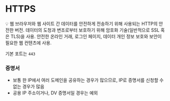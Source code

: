 # HTTPS

<aside>
💡 웹 브라우저와 웹 사이트 간 데이터를 안전하게 전송하기 위해 사용되는 HTTP의 안전한 버전.
데이터의 도청과 변조로부터 보호하기 위해 암호화 기술(일반적으로 SSL 혹은 TLS)을 사용.
안전한 온라인 거래, 로그인 페이지, 데이터 개인 정보 보호와 보안이 필요한 웹 컨텐츠에 사용.

기본 포트는 `443`

</aside>

### 증명서

- 보통 한 IP에서 여러 도메인을 공유하는 경우가 많으므로, IP로 증명서를 신청할 수 없는 경우가 많음
- 공용 IP 주소이거나, DV 증명서일 경우는 예외